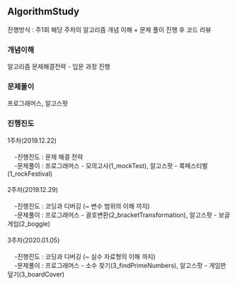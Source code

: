 ## AlgorithmStudy
진행방식 : 주1회 해당 주차의 알고리즘 개념 이해 + 문제 풀이 진행 후 코드 리뷰

### 개념이해
알고리즘 문제해결전략 - 입문 과정 진행

### 문제풀이
프로그래머스, 알고스팟

### 진행진도
1주차(2019.12.22)<br><br>
&nbsp;&nbsp;&nbsp;&nbsp;-진행진도 : 문제 해결 전략<br>
&nbsp;&nbsp;&nbsp;&nbsp;-문제풀이 : 프로그래머스 - 모의고사(1_mockTest), 알고스팟 - 록페스티벌(1_rockFestival)<br><br>
2주차(2019.12.29)<br><br>
&nbsp;&nbsp;&nbsp;&nbsp;-진행진도 : 코딩과 디버깅 (~ 변수 범위의 이해 까지)<br>
&nbsp;&nbsp;&nbsp;&nbsp;-문제풀이 : 프로그래머스 - 괄호변환(2_bracketTransformation), 알고스팟 - 보글게임(2_boggle)<br><br>
3주차(2020.01.05)<br><br>
&nbsp;&nbsp;&nbsp;&nbsp;-진행진도 : 코딩과 디버깅 (~ 실수 자료형의 이해 까지)<br>
&nbsp;&nbsp;&nbsp;&nbsp;-문제풀이 : 프로그래머스 - 소수 찾기(3_findPrimeNumbers), 알고스팟 - 게임판 덮기(3_boardCover)<br><br>
